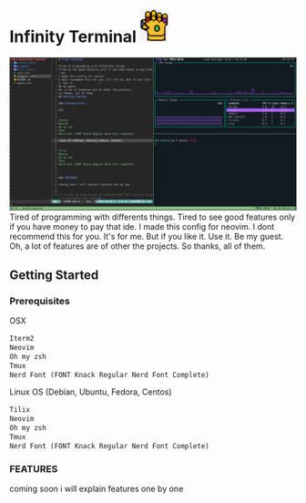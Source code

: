 # Infinity Terminal <img src="infinity_g.png" alt="infinity_gauntlet" width="50"/>

![final_terminal](final_terminal.png)
Tired of programming with differents things.
Tired to see good features only if you have money to pay that ide.
I made this config for neovim. 
I dont recommend this for you. It's for me. But if you like it. Use it.
Be my guest.
Oh, a lot of features are of other the projects. 
So thanks, all of them.

## Getting Started

### Prerequisites

OSX

```
Iterm2
Neovim
Oh my zsh
Tmux
Nerd Font (FONT Knack Regular Nerd Font Complete)
```
Linux OS (Debian, Ubuntu, Fedora, Centos)

```
Tilix
Neovim
Oh my zsh
Tmux
Nerd Font (FONT Knack Regular Nerd Font Complete)
```


### FEATURES

coming soon i will explain features one by one


<!--A step by step series of examples that tell you how to get a development env running-->

<!--Say what the step will be-->

<!--```-->
<!--Give the example-->
<!--```-->

<!--And repeat-->

<!--```-->
<!--until finished-->
<!--```-->

<!--End with an example of getting some data out of the system or using it for a little demo-->

<!--## Running the tests-->

<!--Explain how to run the automated tests for this system-->

<!--### Break down into end to end tests-->

<!--Explain what these tests test and why-->

<!--```-->
<!--Give an example-->
<!--```-->

<!--### And coding style tests-->

<!--Explain what these tests test and why-->

<!--```-->
<!--Give an example-->
<!--```-->

<!--## Deployment-->

<!--Add additional notes about how to deploy this on a live system-->

<!--## Built With-->

<!--* [Dropwizard](http://www.dropwizard.io/1.0.2/docs/) - The web framework used-->
<!--* [Maven](https://maven.apache.org/) - Dependency Management-->
<!--* [ROME](https://rometools.github.io/rome/) - Used to generate RSS Feeds-->

<!--## Contributing-->

<!--Please read [CONTRIBUTING.md](https://gist.github.com/PurpleBooth/b24679402957c63ec426) for details on our code of conduct, and the process for submitting pull requests to us.-->

<!--## Versioning-->

<!--We use [SemVer](http://semver.org/) for versioning. For the versions available, see the [tags on this repository](https://github.com/your/project/tags). -->

<!--## Authors-->

<!--* **Billie Thompson** - *Initial work* - [PurpleBooth](https://github.com/PurpleBooth)-->

<!--See also the list of [contributors](https://github.com/your/project/contributors) who participated in this project.-->

<!--## License-->

<!--This project is licensed under the MIT License - see the [LICENSE.md](LICENSE.md) file for details-->

<!--## Acknowledgments-->

<!--* Hat tip to anyone whose code was used-->
<!--* Inspiration-->
<!--* etc-->

<!--WIP - NOTES - WIP-->
